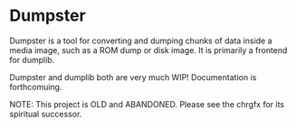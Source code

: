 Dumpster
========
Dumpster is a tool for converting and dumping chunks of data inside a media image, such as a ROM dump or disk image. It is primarily a frontend for dumplib.

Dumpster and dumplib both are very much WIP! Documentation is forthcomuing.

NOTE: This project is OLD and ABANDONED. Please see the chrgfx for its spiritual successor.
